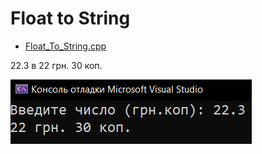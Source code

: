 # Float to String
* [Float_To_String.cpp](Float_To_String.cpp)
<p>22.3 в 22 грн. 30 коп.</p>
<img src="/images/Float_To_String.png">
